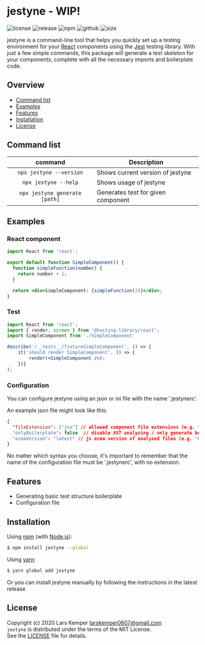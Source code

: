# jestyne - WIP!

![license](https://img.shields.io/github/license/LarsKemper/jestyne)
![release](https://img.shields.io/github/v/release/LarsKemper/jestyne)
![npm](https://img.shields.io/npm/dm/jestyne?label=npm%20downloads)
![github](https://img.shields.io/github/downloads/LarsKemper/jestyne/total?label=github%20downloads)
![size](https://img.shields.io/bundlephobia/minzip/jestyne?label=bundle%20size)

jestyne is a command-line tool that helps you quickly set up a testing environment for your [React](https://reactjs.org/) components using the [Jest](https://github.com/facebook/jest) testing library. With just a few simple commands, this package will generate a test skeleton for your components, complete with all the necessary imports and boilerplate code.

## Overview
- [Command list](https://github.com/LarsKemper/jestyne#command-list)
- [Examples](https://github.com/LarsKemper/jestyne#examples)
- [Features](https://github.com/LarsKemper/jestyne#features)
- [Installation](https://github.com/LarsKemper/jestyne#installation)
- [License](https://github.com/LarsKemper/jestyne#license)

## Command list
|         command         | Description                    |
|:-----------------------:| ------------------------------ |
| `npx jestyne --version` | Shows current version of jestyne |
|  `npx jestyne --help`   | Shows usage of jestyne         |
| `npx jestyne generate [path]` | Generates test for given component |

## Examples
### React component
```jsx
import React from 'react';

export default function SimpleComponent() {
  function simpleFunction(number) {
    return number + 1;
  }

  return <div>SimpleComponent: {simpleFunction(2)}</div>;
}
```

### Test
```jsx
import React from 'react';
import { render, screen } from '@testing-library/react';
import SimpleComponent from './SimpleComponent'

describe('/__tests__/fixtureSimpleComponent', () => {
    it('should render SimpleComponent', () => {
        render(<SimpleComponent />);
    })}
);
```

### Configuration
You can configure jestyne using an json or ini file with the name '.jestynerc'.

An example json file might look like this:
```json
{
  "fileExtension": ["jsx"] // allowed component file extensions (e.g. "jsx" or "tsx")
  "onlyBoilerplate": false  // disable AST analyzing / only generate boilerplate code
  "ecmaVersion": "latest" // js ecma version of analyzed files (e.g. "6", "2022", "latest", ...)
}
``` 

No matter which syntax you choose, it's important to remember that the name of the configuration file must be '.jestynerc', with no extension.

## Features
+ Generating basic test structure boilerplate
+ Configuration file

## Installation
Using [npm](https://www.npmjs.com/) (with [Node.js](https://nodejs.org/)):

```sh
$ npm install jestyne --global
```

Using [yarn](https://yarnpkg.com/):

```sh
$ yarn global add jestyne
```

Or you can install jestyne manually by following the instructions in the latest release

## License
Copyright (c) 2020 Lars Kemper <larskemper0607@gmail.com>  
`jestyne` is distributed under the terms of the MIT License.  
See the [LICENSE](./LICENSE) file for details.
